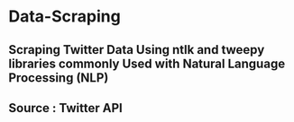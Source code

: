 # Data-Scraping
## Scraping Twitter Data Using ntlk and tweepy libraries commonly Used with Natural Language Processing (NLP)
## Source : Twitter API
